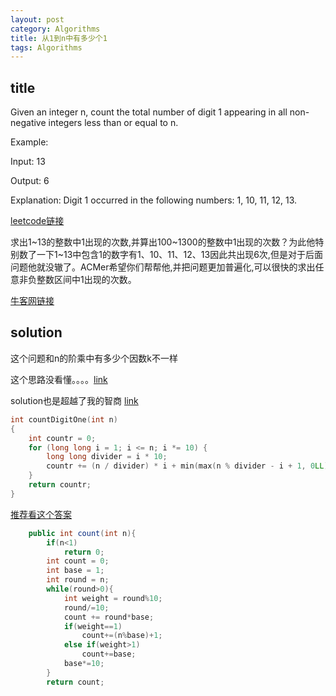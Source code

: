```yaml
---
layout: post
category: Algorithms
title: 从1到n中有多少个1
tags: Algorithms
---
```


## title

Given an integer n, count the total number of digit 1 appearing in all non-negative integers less than or equal to n.

Example:

Input: 13

Output: 6 

Explanation: Digit 1 occurred in the following numbers: 1, 10, 11, 12, 13.

[leetcode链接](https://leetcode.com/problems/number-of-digit-one/description/)


求出1~13的整数中1出现的次数,并算出100~1300的整数中1出现的次数？为此他特别数了一下1~13中包含1的数字有1、10、11、12、13因此共出现6次,但是对于后面问题他就没辙了。ACMer希望你们帮帮他,并把问题更加普遍化,可以很快的求出任意非负整数区间中1出现的次数。

[牛客网链接](https://www.nowcoder.com/practice/bd7f978302044eee894445e244c7eee6?tpId=13&tqId=11184&tPage=1&rp=1&ru=/ta/coding-interviews&qru=/ta/coding-interviews/question-ranking)

## solution
这个问题和n的阶乘中有多少个因数k不一样

这个思路没看懂。。。。[link](https://leetcode.com/problems/number-of-digit-one/discuss/64381/4+-lines-O(log-n)-C++JavaPython)

solution也是超越了我的智商  [link](https://leetcode.com/problems/number-of-digit-one/solution/)

```c++
int countDigitOne(int n)
{
    int countr = 0;
    for (long long i = 1; i <= n; i *= 10) {
        long long divider = i * 10;
        countr += (n / divider) * i + min(max(n % divider - i + 1, 0LL), i);
    }
    return countr;
}
```

[推荐看这个答案](https://blog.csdn.net/yi_Afly/article/details/52012593?utm_source=blogxgwz0)

```java
    public int count(int n){
        if(n<1)
            return 0;
        int count = 0;
        int base = 1;
        int round = n;
        while(round>0){
            int weight = round%10;
            round/=10;
            count += round*base;
            if(weight==1)
                count+=(n%base)+1;
            else if(weight>1)
                count+=base;
            base*=10;
        }
        return count;
```
